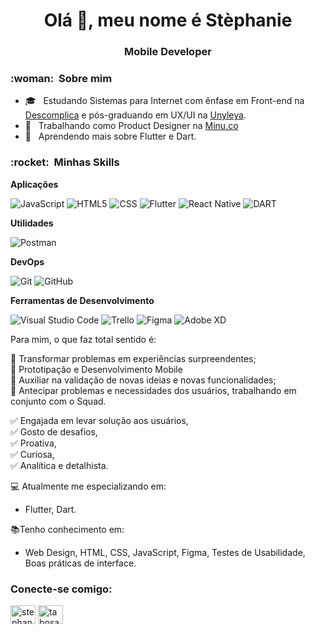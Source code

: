 <h1 align="center">Olá 👋, meu nome é Stèphanie</h1>
<h3 align="center">Mobile Developer</h3>

<h3> :woman: &nbsp;Sobre mim </h3>

- 🎓 &nbsp; Estudando Sistemas para Internet com ênfase em Front-end na <a href="https://descomplica.com.br/faculdade/tecnologia/sistemas-para-internet/">Descomplica</a> e pós-graduando em UX/UI na <a href="[https://descomplica.com.br/faculdade/tecnologia/sistemas-para-internet/](https://unyleya.edu.br/pos-graduacao-ead/curso/user-experience-user-interface/)">Unyleya</a>.
- 💼 &nbsp; Trabalhando como Product Designer na <a href="https://www.minu.co/">Minu.co</a>
- 🌱 &nbsp; Aprendendo mais sobre Flutter e Dart.

<h3> :rocket: &nbsp;Minhas Skills </h3>

**Aplicações**

  ![JavaScript](https://img.shields.io/badge/-JavaScript-333333?style=flat&logo=javascript)
  ![HTML5](https://img.shields.io/badge/-HTML5-333333?style=flat&logo=HTML5)
  ![CSS](https://img.shields.io/badge/-CSS-333333?style=flat&logo=CSS3&logoColor=1572B6)
  ![Flutter](https://img.shields.io/badge/-Flutter-333333?style=flat&logo=Flutter)
  ![React Native](https://img.shields.io/badge/-React%20Native-333333?style=flat&logo=react)
  ![DART](https://img.shields.io/badge/-Dart-333333?style=flat&logo=dart)
  

**Utilidades**

  ![Postman](https://img.shields.io/badge/-Postman-333333?style=flat&logo=postman)

**DevOps**

  ![Git](https://img.shields.io/badge/-Git-333333?style=flat&logo=git)
  ![GitHub](https://img.shields.io/badge/-GitHub-333333?style=flat&logo=github)

**Ferramentas de Desenvolvimento**

  ![Visual Studio Code](https://img.shields.io/badge/-Visual%20Studio%20Code-333333?style=flat&logo=visual-studio-code&logoColor=007ACC)
  ![Trello](https://img.shields.io/badge/-Trello-333333?style=flat&logo=trello&logoColor=007ACC)
  ![Figma](https://img.shields.io/badge/-Figma-333333?style=flat&logo=figma&logoColor=007ACC)
  ![Adobe XD](https://img.shields.io/badge/-Adobe%20XD-333333?style=flat&logo=adobe-xd&logoColor=007ACC)

Para mim, o que faz total sentido é:

🔹 Transformar problemas em experiências surpreendentes;<br/>
🔹 Prototipação e Desenvolvimento Mobile<br/>
🔹 Auxiliar na validação de novas ideias e novas funcionalidades;<br/>
🔹 Antecipar problemas e necessidades dos usuários, trabalhando em conjunto com o Squad.
<br/>

✅ Engajada em levar solução aos usuários,<br/>
✅ Gosto de desafios,<br/>
✅ Proativa,<br/>
✅ Curiosa,<br/>
✅ Analítica e detalhista.<br/>

💻 Atualmente me especializando em:
- Flutter, Dart.

📚Tenho conhecimento em:
- Web Design, HTML, CSS, JavaScript, Figma, Testes de Usabilidade, Boas práticas de interface.

<h3 align="left">Conecte-se comigo:</h3>
<p align="left">
<a href="https://linkedin.com/in/stephanie-tabosa" target="blank"><img align="center" src="https://raw.githubusercontent.com/rahuldkjain/github-profile-readme-generator/master/src/images/icons/Social/linked-in-alt.svg" alt="stephanie-tabosa" height="30" width="40" /></a>
<a href="https://instagram.com/tabosastephanie" target="blank"><img align="center" src="https://raw.githubusercontent.com/rahuldkjain/github-profile-readme-generator/master/src/images/icons/Social/instagram.svg" alt="tabosastephanie" height="30" width="40" /></a>
</p>
